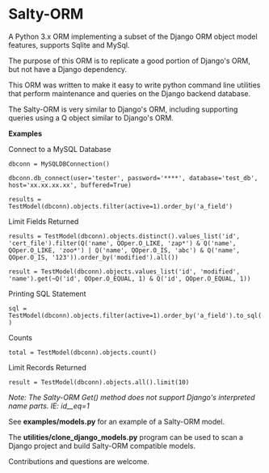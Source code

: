 # Salty-ORM
A Python 3.x ORM implementing a subset of the Django ORM object model features, supports Sqlite and MySql.

The purpose of this ORM is to replicate a good portion of Django's ORM, but not have a Django dependency.

This ORM was written to make it easy to write python command line utilities that perform maintenance and queries on the Django backend database.

The Salty-ORM is very similar to Django's ORM, including supporting queries using a Q object similar to Django's ORM.

**Examples**

Connect to a MySQL Database

`dbconn = MySQLDBConnection()`

`dbconn.db_connect(user='tester', password='****', database='test_db', host='xx.xx.xx.xx', buffered=True)`

`results = TestModel(dbconn).objects.filter(active=1).order_by('a_field')`

Limit Fields Returned

`results = TestModel(dbconn).objects.distinct().values_list('id', 'cert_file').filter(Q('name', QOper.O_LIKE, 'zap*') & Q('name', QOper.O_LIKE, 'zoo*') | Q('name', QOper.O_IS, 'abc') & Q('name', QOper.O_IS, '123')).order_by('modified').all())`

`result = TestModel(dbconn).objects.values_list('id', 'modified', 'name').get(~Q('id', QOper.O_EQUAL, 1) & Q('id', QOper.O_EQUAL, 1))`

Printing SQL Statement

`sql = TestModel(dbconn).objects.filter(active=1).order_by('a_field').to_sql()`

Counts

`total = TestModel(dbconn).objects.count()`

Limit Records Returned
 
`result = TestModel(dbconn).objects.all().limit(10)`

*Note: The Salty-ORM Get() method does not support Django's interpreted name parts. IE: id__eq=1*

See **examples/models.py** for an example of a Salty-ORM model. 

The **utilities/clone_django_models.py** program can be used to scan a Django project and build Salty-ORM compatible models. 

Contributions and questions are welcome.
